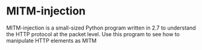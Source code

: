 # MITM-injection
MITM-injection is a small-sized Python program written in 2.7 to understand the HTTP protocol at the packet level. Use this program to see how to manipulate HTTP elements as MITM
